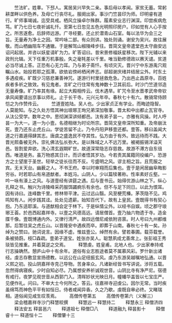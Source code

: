 <!-- { "loadSidebar": true } -->
　　竺法旷。姓睾。下邳人。寓居吴兴早失二亲。事后母以孝闻。家贫无蓄。常躬耕垄畔以供色养。及母亡行丧尽礼。服阕出家。事沙门竺昙印为师。印明睿有道行。旷师事竭诚。迄受具戒。栖风立操卓尔殊群。履素安业志行渊深。印尝疾病危笃。旷乃七日七夜祈诚礼忏。至第七日忽见五色光明照印房户。印如觉有人心手按之。所苦遂愈。后辞师远游。广寻经要。还止於潜青山石室。每以法华为会三之旨。无量寿为净土之因。常吟咏二部。有众则讲。独处则诵。谢安为吴兴。故往展敬。而山栖幽阻车不通辙。于是解驾山椒陵峰步往。晋简文皇帝遣堂邑太守曲安远诏问起居。并咨以妖星请旷为力。旷答诏曰。昔宋景修福妖星移次。陛下光辅以来政刑允辑。天下任重万机事殷。失之毫牦差以千里。唯当勤修德政以赛天谴。贫道必当尽诚上答。正恐有心无力耳。乃与弟子斋忏。有顷灾灭。晋兴宁中东游禹穴观瞩山水。始投若耶之孤潭。欲依岩傍岭栖闲养志。郤超谢庆绪并结居尘外。时东土多遇疫疾。旷既少习慈悲兼善神咒。遂游行村里拯救危急。乃出邑止昌原寺。百姓疾者多祈之致效。有见鬼者。言旷之行住常有鬼神数十卫其前后。时沙门竺道邻造无量寿像。旷乃率其有缘。起立大殿相传云。伐木遇旱。旷咒令至水晋孝武帝帝钦承风闻要请出京事以师礼。止于长干寺。元兴元年卒。春秋七十有六。散骑常侍顾恺之为作赞传云。
　　竺道壹姓陆。吴人也。少出家贞正有学业。而晦迹隐智。人莫能知。与之久处方悟其神出琅琊王珣兄弟深加敬事。晋太和中出都止瓦官寺。从汰公受学。数年之中。思彻渊深讲倾都邑。汰有弟子昙一。亦雅有风操。时人呼昙一为大一。道一为小壹。名德相继为时论所宗。晋简文皇帝深所知重。及帝崩汰死。壹乃还东止虎丘山。学徒苦留不止。乃令丹阳尹移壹还都。壹答。移曰盖闻大道之行嘉遁得肆其志。唐虞之盛逸民不夺其性。弘方由于有外。致远待而不践。大晋光熙备被无外。崇礼佛法弘长弥大。是以殊域之人不远万里。被褐振锡洋溢天邑。皆割爱弃欲。洗心清玄遐期旷世。故道深常隐志存慈救。故游不滞方自东徂西。唯道是务。虽万物惑其日计。而识者悟其岁功。今若责其属籍同役编户。恐游方之士望崖于圣世。轻举之徒长往而不反。亏盛明之风。谬主相之旨。且荒服之宾。无关天台。幽薮之人。不书王府。幸以时审翔而后集也。壹于是闲居幽阜晦影穷谷。时若耶山有帛道猷者。本姓冯。山阴人。少以篇犊著称。性率素好丘壑。一吟一咏有濠上之风。与道壹经有讲筵之遇。后与壹书云。始得优游山林之下。纵心孔释之书。触兴为诗陵峰采药服饵蠲痾乐有余也。但不与足下同日。以此为恨耳。因有诗曰。连峰数千里。修林带平津。云过远山翳。风至梗荒榛。茅茨隐不见。鸡鸣知有人。闲步践其迳。处处见遗薪。始知百代下。故有上皇民。壹既得书有契心抱。乃东适耶溪。与道猷相会定于林下。于是纵情尘外。以经书自娱。顷之郡守琅琊王荟。於邑西起嘉祥寺。以壹之风德高远。请居僧首。壹乃抽六物遗于寺。造金牒千像。壹既博通内外。又律行清严。故四远僧尼咸依附咨禀。时人号曰九州都维那。后暂往吴之虎丘山。以晋隆安中遇疾而卒。即葬于山南。春秋七十有一矣。孙绰为之赞曰。驰词说言。因缘不虚。惟兹壹公。绰然有余。譬若春圃。载芬载誉。条被猗蔚。枝□森疏。壹弟子道宝。姓张亦吴人。聪慧夙成尤善席上。张彭祖王秀琰皆见推重。并着莫逆之交焉。
　　释慧虔。姓皇甫。北地人也。少出家奉持戒行志操确然。憩庐山中十有余年。道俗有业志胜途者莫不属慕风彩。罗什新出诸经。虔志存敷显宣扬德教。以远公在山足纽振玄风。虔乃东游吴越嘱地弘通。以晋义熙之初。投山阴嘉祥寺克己导物。苦身率众。凡诸新经皆书写讲说。涉将五载。忽然得病寝疾。少时自知必尽。乃属想安养祈诚观世音。山阴比寺有净严尼。宿德有戒行。夜梦见观世音从西郭门入。清晖妙状光映日月。幢幡华盖皆以七宝庄严。见便作礼。问曰。不审大士今何所之。答云。往嘉祥寺迎虔公。因尔无常。当时疾虽绵笃而神色平平有如恒日。侍者咸闻异香。久之乃歇。虔既自审必终。又睹瑞相。道俗闻见咸生叹羡焉。
　　高僧传卷第五
　　高僧传卷第六（义解三）
　　梁会稽嘉祥寺沙门释慧皎撰
　　释慧远一  释慧持二
　　释慧永三  释僧济四
　　释法安五  释昙邕六
　　释道祖七  释僧□八
　　释道融九  释昙影十
　　释僧睿十一  释道恒十二
　　释僧肇十三
